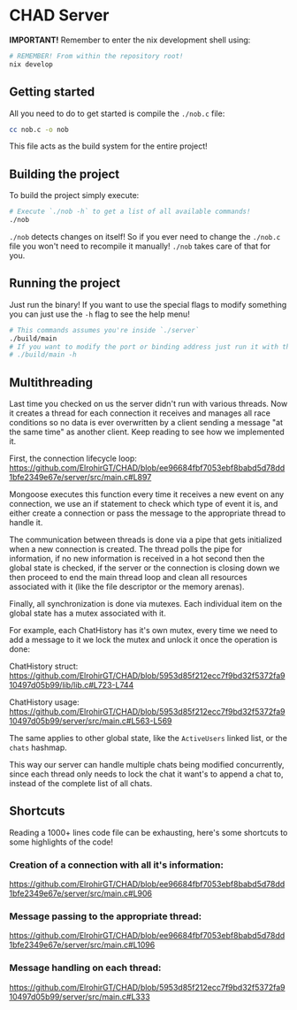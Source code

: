# CHAD Server

**IMPORTANT!** Remember to enter the nix development shell using:

```bash
# REMEMBER! From within the repository root!
nix develop
```

## Getting started

All you need to do to get started is compile the `./nob.c` file:

```bash
cc nob.c -o nob
```

This file acts as the build system for the entire project!

## Building the project

To build the project simply execute:

```bash
# Execute `./nob -h` to get a list of all available commands!
./nob
```

`./nob` detects changes on itself! So if you ever need to change the `./nob.c`
file you won't need to recompile it manually! `./nob` takes care of that for
you.

## Running the project

Just run the binary! If you want to use the special flags to modify something
you can just use the `-h` flag to see the help menu!

```bash
# This commands assumes you're inside `./server`
./build/main
# If you want to modify the port or binding address just run it with the -h flag to see the options!
# ./build/main -h
```

## Multithreading

Last time you checked on us the server didn't run with various threads. Now it
creates a thread for each connection it receives and manages all race conditions
so no data is ever overwritten by a client sending a message "at the same time"
as another client. Keep reading to see how we implemented it.

First, the connection lifecycle loop:
https://github.com/ElrohirGT/CHAD/blob/ee96684fbf7053ebf8babd5d78dd1bfe2349e67e/server/src/main.c#L897

Mongoose executes this function every time it receives a new event on any
connection, we use an if statement to check which type of event it is, and
either create a connection or pass the message to the appropriate thread to
handle it.

The communication between threads is done via a pipe that gets initialized when
a new connection is created. The thread polls the pipe for information, if no
new information is received in a hot second then the global state is checked, if
the server or the connection is closing down we then proceed to end the main
thread loop and clean all resources associated with it (like the file descriptor
or the memory arenas).

Finally, all synchronization is done via mutexes. Each individual item on the
global state has a mutex associated with it.

For example, each ChatHistory has it's own mutex, every time we need to add a
message to it we lock the mutex and unlock it once the operation is done:

ChatHistory struct:
https://github.com/ElrohirGT/CHAD/blob/5953d85f212ecc7f9bd32f5372fa910497d05b99/lib/lib.c#L723-L744

ChatHistory usage:
https://github.com/ElrohirGT/CHAD/blob/5953d85f212ecc7f9bd32f5372fa910497d05b99/server/src/main.c#L563-L569

The same applies to other global state, like the `ActiveUsers` linked list, or
the `chats` hashmap.

This way our server can handle multiple chats being modified concurrently, since
each thread only needs to lock the chat it want's to append a chat to, instead
of the complete list of all chats.

## Shortcuts

Reading a 1000+ lines code file can be exhausting, here's some shortcuts to some
highlights of the code!

### Creation of a connection with all it's information:

https://github.com/ElrohirGT/CHAD/blob/ee96684fbf7053ebf8babd5d78dd1bfe2349e67e/server/src/main.c#L906

### Message passing to the appropriate thread:

https://github.com/ElrohirGT/CHAD/blob/ee96684fbf7053ebf8babd5d78dd1bfe2349e67e/server/src/main.c#L1096

### Message handling on each thread:

https://github.com/ElrohirGT/CHAD/blob/5953d85f212ecc7f9bd32f5372fa910497d05b99/server/src/main.c#L333
